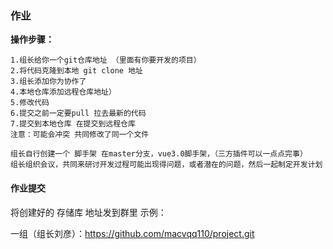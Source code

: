 ### 作业

**操作步骤：**
```
1.组长给你一个git仓库地址 （里面有你要开发的项目）
2.将代码克隆到本地 git clone 地址
3.组长添加你为协作了
4.本地仓库添加远程仓库地址）
5.修改代码
6.提交之前一定要pull 拉去最新的代码
7.提交到本地仓库 在提交到远程仓库
注意：可能会冲突 共同修改了同一个文件
```

```
组长自行创建一个 脚手架 在master分支，vue3.0脚手架，（三方插件可以一点点完事）
组长组织会议，共同来研讨开发过程可能出现得问题，或者潜在的问题，然后一起制定开发计划
```

#### 作业提交 

将创建好的 存储库 地址发到群里
示例：

一组（组长刘彦）：https://github.com/macvqq110/project.git



